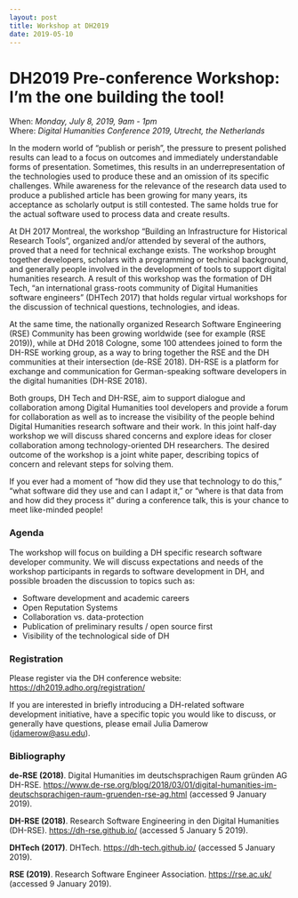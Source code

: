 ```yaml
---
layout: post
title: Workshop at DH2019
date: 2019-05-10
---
```


<h1>DH2019 Pre-conference Workshop: I’m the one building the tool!</h1>
<p></p>
<p>
When: <i>Monday, July 8, 2019, 9am - 1pm</i><br>
Where: <i>Digital Humanities Conference 2019, Utrecht, the Netherlands</i></br>
</p>
<p>
In the modern world of “publish or perish”, the pressure to present polished results can lead to a focus on outcomes and immediately understandable forms of presentation. Sometimes, this results in an underrepresentation of the technologies used to produce these and an omission of its specific challenges. While awareness for the relevance of the research data used to produce a published article has been growing for many years, its acceptance as scholarly output is still contested. The same holds true for the actual software used to process data and create results.
</p>
<p>
At DH 2017 Montreal, the workshop “Building an Infrastructure for Historical Research Tools”, organized and/or attended by several of the authors, proved that a need for technical exchange exists. The workshop brought together developers, scholars with a programming or technical background, and generally people involved in the development of tools to support digital humanities research. A result of this workshop was the formation of DH Tech, “an international grass-roots community of Digital Humanities software engineers” (DHTech 2017) that holds regular virtual workshops for the discussion of technical questions, technologies, and ideas.
</p>
<p>
At the same time, the nationally organized Research Software Engineering (RSE) Community has been growing worldwide (see for example (RSE 2019)), while at DHd 2018 Cologne, some 100 attendees joined to form the DH-RSE working group, as a way to bring together the RSE and the DH communities at their intersection (de-RSE 2018). DH-RSE is a platform for exchange and communication for German-speaking software developers in the digital humanities (DH-RSE 2018).
</p>
<p>
Both groups, DH Tech and DH-RSE, aim to support dialogue and collaboration among Digital Humanities tool developers and provide a forum for collaboration as well as to increase the visibility of the people behind Digital Humanities research software and their work. In this joint half-day workshop we will discuss shared concerns and explore ideas for closer collaboration among technology-oriented DH researchers. The desired outcome of the workshop is a joint white paper, describing topics of concern and relevant steps for solving them.
</p>
<p>
If you ever had a moment of “how did they use that technology to do this,” “what software did they use and can I adapt it,” or “where is that data from and how did they process it” during a conference talk, this is your chance to meet like-minded people!
</p>
<h3>
Agenda
</h3>

<p>
The workshop will focus on building a DH specific research software developer community. We will discuss expectations and needs of the workshop participants in regards to software development in DH, and possible broaden the discussion to topics such as:
<ul>
<li>Software development and academic careers</li>
<li>Open Reputation Systems</li>
<li>Collaboration vs. data-protection</li>
<li>Publication of preliminary results / open source first</li>
<li>Visibility of the technological side of DH</li>
</ul>
</p>


<h3>Registration</h3>

<p>
Please register via the DH conference website: <a href="https://dh2019.adho.org/registration/">https://dh2019.adho.org/registration/</a>
</p>
<p>
If you are interested in briefly introducing a DH-related software development initiative, have a specific topic you would like to discuss, or generally have questions, please email Julia Damerow (<a href="mailto:jdamerow@asu.edu">jdamerow@asu.edu</a>).
</p>

<h3>Bibliography</h3>
<p>
<b>de-RSE (2018)</b>. Digital Humanities im deutschsprachigen Raum gründen AG DH-RSE. <a href="https://www.de-rse.org/blog/2018/03/01/digital-humanities-im-deutschsprachigen-raum-gruenden-rse-ag.html">https://www.de-rse.org/blog/2018/03/01/digital-humanities-im-deutschsprachigen-raum-gruenden-rse-ag.html</a> (accessed 9 January 2019).
</p>
<p>
 <b>DH-RSE (2018)</b>. Research Software Engineering in den Digital Humanities (DH-RSE). <a href="https://dh-rse.github.io/">https://dh-rse.github.io/</a> (accessed 5 January 5 2019).
 </p>
 <p>
 <b>DHTech (2017)</b>. DHTech. <a href="https://dh-tech.github.io/">https://dh-tech.github.io/</a> (accessed 5 January 2019).
</p>
<p>
 <b>RSE (2019)</b>. Research Software Engineer Association. <a href="https://rse.ac.uk/">https://rse.ac.uk/</a> (accessed 9 January 2019).
 </p>

